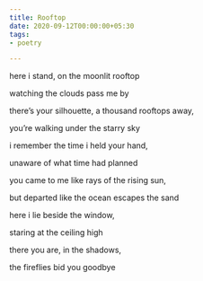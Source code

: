 ```yaml
---
title: Rooftop
date: 2020-09-12T00:00:00+05:30
tags:
- poetry

---
```

here i stand, on the moonlit rooftop 

watching the clouds pass me by

there’s your silhouette, a thousand rooftops away,

you’re walking under the starry sky

i remember the time i held your hand,

unaware of what time had planned

you came to me like rays of the rising sun,

but departed like the ocean escapes the sand

here i lie beside the window,

staring at the ceiling high

there you are, in the shadows,

the fireflies bid you goodbye